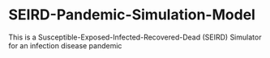 # SEIRD-Pandemic-Simulation-Model
This is a Susceptible-Exposed-Infected-Recovered-Dead (SEIRD) Simulator for an infection disease pandemic
